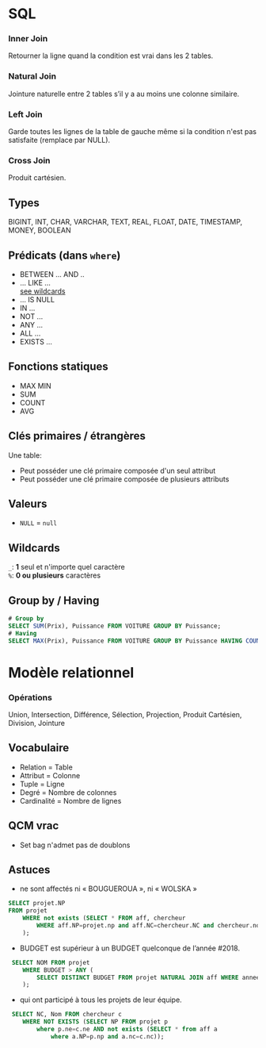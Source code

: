 # SQL

### Inner Join

Retourner la ligne quand la condition est vrai
dans les 2 tables. 

### Natural Join

Jointure naturelle entre 2 tables s’il y a au moins une colonne similaire.

### Left Join

Garde toutes les lignes de la table de gauche même si la condition n'est pas satisfaite (remplace par NULL).

### Cross Join

Produit cartésien.

## Types

BIGINT, INT, CHAR, VARCHAR, TEXT, REAL, FLOAT, DATE, TIMESTAMP, MONEY, BOOLEAN

## Prédicats (dans `where`)

- BETWEEN ... AND ..
- ... LIKE ...  
[see wildcards](##wildcards)
- ... IS NULL
- IN ...
- NOT ...
- ANY ...
- ALL ...
- EXISTS ...

## Fonctions statiques

- MAX MIN
- SUM
- COUNT
- AVG


## Clés primaires / étrangères

Une table:     
- Peut posséder une clé primaire composée d'un seul attribut
- Peut posséder une clé primaire composée de plusieurs attributs

## Valeurs

- `NULL` = `null`

## Wildcards

`_`: **1** seul et n'importe quel caractère     
`%`: **0 ou plusieurs** caractères

## Group by / Having
```sql
# Group by
SELECT SUM(Prix), Puissance FROM VOITURE GROUP BY Puissance;
# Having
SELECT MAX(Prix), Puissance FROM VOITURE GROUP BY Puissance HAVING COUNT(*) > 1 ;
```

# Modèle relationnel

### Opérations

Union, Intersection, Différence, Sélection, Projection, Produit Cartésien, Division, Jointure

## Vocabulaire

- Relation = Table
- Attribut = Colonne
- Tuple = Ligne
- Degré = Nombre de colonnes
- Cardinalité = Nombre de lignes

## QCM vrac

- Set bag n'admet pas de doublons

## Astuces

- ne sont affectés ni « BOUGUEROUA », ni « WOLSKA »

```sql
SELECT projet.NP
FROM projet
    WHERE not exists (SELECT * FROM aff, chercheur
        WHERE aff.NP=projet.np and aff.NC=chercheur.NC and chercheur.nom in ('BOUGUEROUA' ,'WOLSKA')
    );
```

- BUDGET est supérieur à un BUDGET quelconque de l’année #2018.

````sql
 SELECT NOM FROM projet
    WHERE BUDGET > ANY (
        SELECT DISTINCT BUDGET FROM projet NATURAL JOIN aff WHERE annee=2018
    );
````

- qui ont participé à tous les projets de leur équipe.

```sql
 SELECT NC, Nom FROM chercheur c
    WHERE NOT EXISTS (SELECT NP FROM projet p
        where p.ne=c.ne AND not exists (SELECT * from aff a
            where a.NP=p.np and a.nc=c.nc));
```